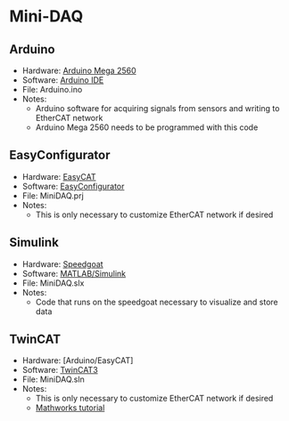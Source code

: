 # Mini-DAQ

## Arduino
- Hardware: [Arduino Mega 2560](https://store.arduino.cc/usa/mega-2560-r3)
- Software: [Arduino IDE](https://www.arduino.cc/en/software)
- File: Arduino.ino
- Notes:
  - Arduino software for acquiring signals from sensors and writing to EtherCAT network
  - Arduino Mega 2560 needs to be programmed with this code 

## EasyConfigurator
- Hardware: [EasyCAT](https://www.bausano.net/shop/en/home/1-arduino-ethercat.html)
- Software: [EasyConfigurator](https://www.bausano.net/en/hardware/ethercat-e-arduino/easycat.html)
- File: MiniDAQ.prj
- Notes:
  - This is only necessary to customize EtherCAT network if desired

## Simulink
- Hardware: [Speedgoat](https://www.speedgoat.com/products-services/real-time-target-machines/baseline)
- Software: [MATLAB/Simulink](https://www.mathworks.com/)
- File: MiniDAQ.slx
- Notes:
  - Code that runs on the speedgoat necessary to visualize and store data

## TwinCAT
- Hardware: [Arduino/EasyCAT]
- Software: [TwinCAT3](https://www.beckhoff.com/en-us/support/download-finder/software-and-tools/)
- File: MiniDAQ.sln
- Notes:
  - This is only necessary to customize EtherCAT network if desired
  - [Mathworks tutorial](https://www.mathworks.com/help/slrealtime/io_ref/configure-ethercat-hardware-by-using-twincat.html;jsessionid=dfc70ad347914cfaa3035acddc06)
